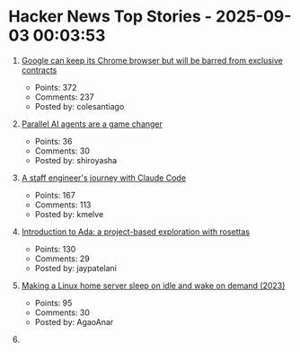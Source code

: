 # Hacker News Top Stories - 2025-09-03 00:03:53

1. [Google can keep its Chrome browser but will be barred from exclusive contracts](https://www.cnbc.com/2025/09/02/google-antitrust-search-ruling.html)
   - Points: 372
   - Comments: 237
   - Posted by: colesantiago

2. [Parallel AI agents are a game changer](https://morningcoffee.io/parallel-ai-agents-are-a-game-changer.html)
   - Points: 36
   - Comments: 30
   - Posted by: shiroyasha

3. [A staff engineer's journey with Claude Code](https://www.sanity.io/blog/first-attempt-will-be-95-garbage)
   - Points: 167
   - Comments: 113
   - Posted by: kmelve

4. [Introduction to Ada: a project-based exploration with rosettas](https://blog.adacore.com/introduction-to-ada-a-project-based-exploration-with-rosettas)
   - Points: 130
   - Comments: 29
   - Posted by: jaypatelani

5. [Making a Linux home server sleep on idle and wake on demand (2023)](https://dgross.ca/blog/linux-home-server-auto-sleep)
   - Points: 95
   - Comments: 30
   - Posted by: AgaoAnar

6. [<template>: The Content Template element](https://developer.mozilla.org/en-US/docs/Web/HTML/Reference/Elements/template)
   - Points: 138
   - Comments: 53
   - Posted by: palmfacehn

7. [Physically based rendering from first principles](https://imadr.me/pbr/)
   - Points: 117
   - Comments: 34
   - Posted by: imadr

8. [Vijaye Raji to become CTO of Applications with acquisition of Statsig](https://openai.com/index/vijaye-raji-to-become-cto-of-applications-with-acquisition-of-statsig/)
   - Points: 116
   - Comments: 40
   - Posted by: tosh

9. [The Little Book of Linear Algebra](https://github.com/the-litte-book-of/linear-algebra)
   - Points: 251
   - Comments: 72
   - Posted by: scapbi

10. [Static sites enable a good time travel experience](https://hamatti.org/posts/static-sites-enable-a-good-time-travel-experience/)
   - Points: 135
   - Comments: 34
   - Posted by: speckx

11. ['World Models,' an old idea in AI, mount a comeback](https://www.quantamagazine.org/world-models-an-old-idea-in-ai-mount-a-comeback-20250902/)
   - Points: 128
   - Comments: 48
   - Posted by: warrenm

12. [Launch HN: Datafruit (YC S25) – AI for DevOps](undefined)
   - Points: 42
   - Comments: 32
   - Posted by: nickpapciak

13. [The staff ate it later](https://en.wikipedia.org/wiki/The_staff_ate_it_later)
   - Points: 127
   - Comments: 72
   - Posted by: gyomu

14. [Amazon must face US nationwide class action over third-party sales](https://www.reuters.com/legal/government/amazon-must-face-us-nationwide-class-action-over-third-party-sales-2025-09-02/)
   - Points: 173
   - Comments: 63
   - Posted by: giuliomagnifico

15. [An LLM is a lossy encyclopedia](https://simonwillison.net/2025/Aug/29/lossy-encyclopedia/)
   - Points: 446
   - Comments: 300
   - Posted by: tosh

16. [Untangling the myths and mysteries of Dvorak and QWERTY (2023)](https://aresluna.org/the-primitive-tortureboard/)
   - Points: 38
   - Comments: 56
   - Posted by: kens

17. [Anthropic raises $13B Series F](https://www.anthropic.com/news/anthropic-raises-series-f-at-usd183b-post-money-valuation)
   - Points: 451
   - Comments: 456
   - Posted by: meetpateltech

18. [Triangle Grids](https://kvachev.com/blog/posts/triangular-grid/)
   - Points: 29
   - Comments: 5
   - Posted by: Bogdanp

19. [Still Asking: How Good Are Query Optimizers, Really? [pdf]](https://www.vldb.org/pvldb/vol18/p5531-viktor.pdf)
   - Points: 9
   - Comments: 1
   - Posted by: matt_d

20. [Python has had async for 10 years – why isn't it more popular?](https://tonybaloney.github.io/posts/why-isnt-python-async-more-popular.html)
   - Points: 192
   - Comments: 190
   - Posted by: willm

21. [Civics is boring, so, let's encrypt something (2024)](https://queue.acm.org/detail.cfm?id=3703126)
   - Points: 42
   - Comments: 35
   - Posted by: rdoherty

22. [Take something you don’t like and try to like it](https://dynomight.net/liking/)
   - Points: 146
   - Comments: 126
   - Posted by: surprisetalk

23. [Show HN: Amber – better Beeper, a modern all-in-one messenger](https://useamber.app/)
   - Points: 44
   - Comments: 58
   - Posted by: DmitryDolgopolo

24. [Light Sleep: Waking VMs in 200ms with eBPF and snapshots](https://www.koyeb.com/blog/scale-to-zero-wake-vms-in-200-ms-with-light-sleep-ebpf-and-snapshots)
   - Points: 36
   - Comments: 7
   - Posted by: Sadzeih

25. [Toronto’s network of pedestrian tunnels](https://www.worksinprogress.news/p/torontos-underground-labyrinth)
   - Points: 163
   - Comments: 117
   - Posted by: bensouthwood

26. [Removing Guix from Debian](https://lwn.net/SubscriberLink/1035491/d8100135a8ae4246/)
   - Points: 114
   - Comments: 35
   - Posted by: 6581

27. [Pearl – An Erlang lexer and syntax highlighter in Gleam](https://github.com/GearsDatapacks/pearl)
   - Points: 17
   - Comments: 0
   - Posted by: TheWiggles

28. [iNaturalist keeps full species classification models private](https://github.com/inaturalist/inatVisionAPI)
   - Points: 55
   - Comments: 23
   - Posted by: contingencies

29. [The Kafka Replication Protocol with KIP-966](https://github.com/Vanlightly/kafka-tlaplus/blob/main/kafka_data_replication/kraft/kip-966/description/0_kafka_replication_protocol.md)
   - Points: 28
   - Comments: 4
   - Posted by: tanelpoder

30. [Run Erlang/Elixir on Microcontrollers and Embedded Linux](https://www.grisp.org/software)
   - Points: 191
   - Comments: 48
   - Posted by: weatherlight

